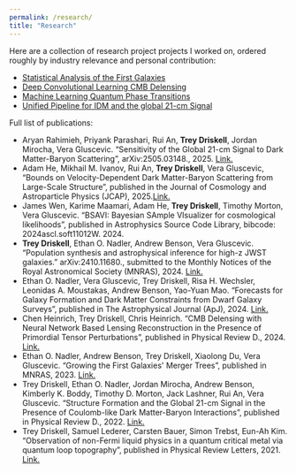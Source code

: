 ```yaml
---
permalink: /research/
title: "Research"
---
```


Here are a collection of research project projects I worked on, ordered roughly by industry relevance and personal contribution:

- [Statistical Analysis of the First Galaxies](/research/jwst/)
- [Deep Convolutional Learning CMB Delensing](/research/cmb/)
- [Machine Learning Quantum Phase Transitions](/research/qlt)
- [Unified Pipeline for IDM and the global 21-cm Signal](/research/21cm/)

Full list of publications:
- Aryan Rahimieh, Priyank Parashari, Rui An, **Trey Driskell**, Jordan Mirocha, Vera Gluscevic. “Sensitivity of the Global 21-cm Signal to Dark Matter-Baryon Scattering”, arXiv:2505.03148., 2025. [Link.](https://doi.org/10.48550/arXiv.2505.03148)
- Adam He, Mikhail M. Ivanov, Rui An, **Trey Driskell**, Vera Gluscevic, “Bounds on Velocity-Dependent Dark Matter-Baryon Scattering from Large-Scale Structure”, published in the Journal of Cosmology and Astroparticle Physics (JCAP), 2025.[Link.](https://doi.org/10.1088/1475-7516/2025/05/087)
- James Wen, Karime Maamari, Adam He, **Trey Driskell**, Timothy Morton, Vera Gluscevic. “BSAVI: Bayesian SAmple VIsualizer for cosmological likelihoods”, published in  Astrophysics Source Code Library, bibcode: 2024ascl.soft11012W. 2024.
- **Trey Driskell**, Ethan O. Nadler, Andrew Benson, Vera Gluscevic. “Population synthesis and astrophysical inference for high-z JWST galaxies.” arXiv:2410.11680., submitted to the Monthly Notices of the Royal Astronomical Society (MNRAS), 2024. [Link.](https://doi.org/10.48550/arXiv.2410.11680)
- Ethan O. Nadler, Vera Gluscevic, Trey Driskell, Risa H. Wechsler, Leonidas A. Moustakas, Andrew Benson, Yao-Yuan Mao. “Forecasts for Galaxy Formation and Dark Matter Constraints from Dwarf Galaxy Surveys”, published in The Astrophysical Journal (ApJ), 2024. [Link.](https://doi.org/10.3847/1538-4357/ad3bb1)
- Chen Heinrich, Trey Driskell, Chris Heinrich. “CMB Delensing with Neural Network Based Lensing Reconstruction in the Presence of Primordial Tensor Perturbations”, published in Physical Review D., 2024. [Link.](https://doi.org/10.1103/PhysRevD.109.043518)
- Ethan O. Nadler, Andrew Benson, Trey Driskell, Xiaolong Du, Vera Gluscevic. “Growing the First Galaxies' Merger Trees”, published in MNRAS, 2023. [Link.](https://doi.org/10.1093/mnras/stad666)
- Trey Driskell, Ethan O. Nadler, Jordan Mirocha, Andrew Benson, Kimberly K. Boddy, Timothy D. Morton, Jack Lashner, Rui An, Vera Gluscevic. “Structure Formation and the Global 21-cm Signal in the Presence of Coulomb-like Dark Matter-Baryon Interactions”, published in Physical Review D., 2022. [Link.](https://doi.org/10.1103/PhysRevD.106.103525)
- Trey Driskell, Samuel Lederer, Carsten Bauer, Simon Trebst, Eun-Ah Kim. “Observation of non-Fermi liquid physics in a quantum critical metal via quantum loop topography”, published in Physical Review Letters, 2021. [Link.](https://doi.org/10.1103/PhysRevLett.127.046601)



